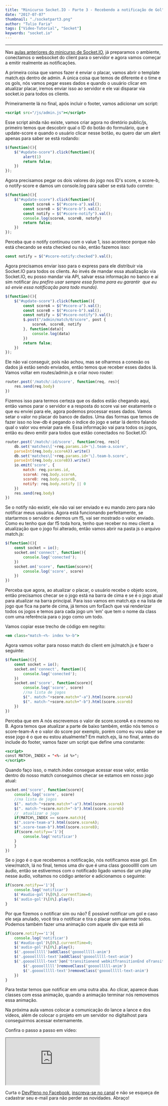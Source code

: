 ```yaml
---
title: "Minicurso Socket.IO - Parte 3 - Recebendo a notificação de Gol"
date: "2017-07-07"
thumbnail: "./socketpart3.png"
author: "Tulio Faria"
tags: ["Video-Tutorial", "Socket"]
keywords: "socket.io"
---
```


---
Nas [aulas anteriores do minicurso de Socket.IO](https://www.devpleno.com/minicurso-socket-io-parte-2/), já preparamos o ambiente, conectamos o websocket do client para o servidor e agora vamos começar a emitir realmente as notificações. 

A primeira coisa que vamos fazer é enviar o placar, vamos abrir o template match.ejs dentro de admin. A única coisa que temos de diferente é o time e os gols, nós vamos pegar esses dados e quando o usuário clicar em atualizar placar, iremos enviar isso ao servidor e ele vai disparar via socket.io para todos os clients. 

Primeiramente lá no final, após incluir o footer, vamos adicionar um script:

```jsx {numberLines: true}
<script src="/js/admin.js"></script>
```

Esse script ainda não existe, vamos criar agora no diretório public/js, primeiro temos que descobrir qual o ID do botão do formulário, que é update-score e quando o usuário clicar nesse botão, eu quero dar um alert apenas para saber se está rodando:

```jsx {numberLines: true}
$(function)(){
    $("#update-score").click(function(){
        alert(1)
        return false;
    })
});
```

Agora precisamos pegar os dois valores do jogo nos ID's score, e score-b, o notify-score e damos um console.log para saber se está tudo correto:

```jsx {numberLines: true}
$(function)(){
    $("#update-score").click(function(){
        const scoreA = $("#score-a").val();
        const scoreB = $("#score-b").val();
        const notify = $("#score-notify").val();
        console.log(scoreA, scoreB, notofy)
        return false;
    })
});
```

Perceba que o notify continuou com o value 1, isso acontece porque não está checando se esta checked ou não, então fazemos isso:

```jsx {numberLines: true}
const notify = $("#score-notify:checked").val();
```

Agora precisamos enviar isso para o express para ele distribuir via Socket.IO para todos os clients. Ao invés de mandar essa atualização via Socket.IO, eu posso mandar via API, salvar essa informação no banco e aí sim notificar _(eu prefiro usar sempre essa forma para eu garantir  que eu só envie essa notificação para todo mundo)._

```jsx {numberLines: true}
$(function)(){
    $("#update-score").click(function(){
        const scoreA = $("#score-a").val();
        const scoreB = $("#score-b").val();
        const notify = $("#score-notify").val();
        $.post("/admin/match/0/score", post {
            scoreA, scoreB, notify
        }, function(data){
            console.log(data)
        })
        return false;
    })
});
```

Ele não vai conseguir, pois não achou, mas se olharmos a conexão os dados já estão sendo enviados, então temos que receber esses dados lá. Vamos voltar em routes/admin.js e criar novo router:

```jsx {numberLines: true}
router.post('/match/:id/score', function(req, res){
    res.send(req.body)
})
```

Fizemos isso para termos certeza que os dados estão chegando aqui, então vamos parar o servidor e a resposta do score vai ser exatamente o que eu enviei para ele, agora podemos processar esses dados. Vamos setar o valor no placar do banco de dados. Uma das formas que temos de fazer isso no low-db é pegando o índice do jogo e setar lá dentro falando qual o valor vou enviar para ele. Essa informação vai para todos os jogos, então eu devo emitir para todos que estão conectados no Socket.IO:

```jsx {numberLines: true}
router.post('/match/:id/score', function(req, res){
    db.set('matches\['+req.params.id+'\].team-a.score',
    parseInt(req.body.scoreA)).write()
    db.set('matches\['+req.params.id+'\].team-b.score',
    parseInt(req.body.scoreB)).write()
    io.emit('score', {
        match: req.params.id,
        scoreA: req.body.scoreA,
        scoreB: req.body.scoreB,
        notify: req.body.notify || 0
    })
    res.send(req.body)
})
```

Se o notify não existir, ele não vai ser enviado e eu mando zero para não notificar meus usuários. Agora está funcionando perfeitamente, se startarmos o servidor e dermos um f5, vai ser mostrado o valor enviado. Como eu tenho que dar f5 toda hora, tenho que receber no meu client a atualização que o jogo foi alterado, então vamos abrir na pasta js o arquivo match.js:

```jsx {numberLines: true}
$(function)(){
    const socket = io();
    socket.on('connect', function(){
        console.log('conected');
    })
    socket.on('score', function(score){
        console.log('score', score)
    })
})
```

Perceba que agora, ao atualizar o placar, o usuário recebe o objeto score, então precisamos checar se o jogo está na barra de cima e se é o jogo atual para atualizar na barra principal. Para isso vamos em match.ejs e na lista de jogo que fica na parte de cima, já temos um forEach que vai renderizar todos os jogos e temos para cada jogo um 'em' que tem o nome da class com uma referência para o jogo como um todo. 

Vamos copiar esse trecho de código em negrito:

```jsx {numberLines: true}
<em class="match-<%- index %>-b">
```

Agora vamos voltar para nosso match do client em js/match.js e fazer o seguinte:

```jsx {numberLines: true}
$(function)(){
    const socket = io();
    socket.on('connect', function(){
        console.log('conected');
    })
    socket.on('score', function(score){
        console.log('score', score)
        //na lista de jogos
        $(". match-"+score.match+"-a").html(score.scoreA)
        $(". match-"+score.match+"-b").html(score.scoreb)
    })
})
```

Perceba que em A nós escrevemos o valor de score.scoreA e o mesmo no B. Agora temos que atualizar a parte de baixo também, então nós temos o score-team-A e o valor do score por exemplo, porém como eu vou saber se esse jogo é o que eu estou atualmente? Em match.ejs, lá no final, antes do include do footer, vamos fazer um script que define uma constante:

```jsx {numberLines: true}
<script>
const MATCH\_INDEX = "<%- id %>";
</script>
```

Quando faço isso, o match.index consegue acessar esse valor, então dentro do nosso match conseguimos checar se estamos em nosso jogo atual:

```jsx {numberLines: true}
socket.on('score', function(score){
    console.log('score', score)
    //na lista de jogos
    $(". match-"+score.match+"-a").html(score.scoreA)
    $(". match-"+score.match+"-b").html(score.scoreb)
    //  atualizar o jogo
    if(MATCH\_INDEX == score.match){
    $(".score-team-a").html(score.scoreA);
    $(".score-team-b").html(score.scoreB);
    if(score.notify=='1'){
        console.log('notificar')
    }
    }
})
```

Se o jogo é o que recebemos a notificação, nós notificamos esse gol. Em view/match, lá no final, temos uma div que é uma class goooolllll com um áudio, então se estivermos com o notificado ligado vamos dar um play nesse áudio, voltamos no código anterior e adicionamos o seguinte:

```jsx {numberLines: true}
if(score.notify=='1'){
    console.log('notificar')
    $('#audio-gol')\[0\].currentTime=0;
    $('audio-gol')\[0\].play();
}
```

Por que fizemos o notificar sim ou não? É possível notificar um gol e caso ele seja anulado, você tira o notificar e tira o placar sem alarmar todos. Podemos também fazer uma animação com aquele div que está ali

```jsx {numberLines: true}
if(score.notify=='1'){
    console.log('notificar')
    $('#audio-gol')\[0\].currentTime=0;
    $('audio-gol')\[0\].play();
    $('.goooolllll')addClass('goooolllll-anim')
    $('.goooolllll-text')addClass('goooolllll-text-anim')
    $('.goooolllll-text')on('transitionend webkitTransitionEnd oTransitionEnd', function(){
        $('.goooolllll')removeClass('goooolllll-anim')
        $('.goooolllll-text')removeClass('goooolllll-text-anim')
    })
}
```

Para testar temos que notificar em uma outra aba. Ao clicar, aparece duas classes com essa animação, quando a animação terminar nós removemos essa animação. 

Na próxima aula vamos colocar a comunicação do lance a lance e dos vídeos, além de colocar o projeto em um servidor no digitalhost para conseguirmos acessar externamente. 

Confira o passo a passo em vídeo: 

<div class="embed-responsive embed-responsive-16by9 mb-4">
  <iframe class="embed-responsive-item" src="https://www.youtube.com/embed/ZJqDWCfxrVw" allowfullscreen></iframe>
</div>

Curta o [DevPleno no Facebook](https://www.facebook.com/devpleno), [inscreva-se no canal](https://www.youtube.com/devplenocom) e não se esqueça de cadastrar seu e-mail para não perder as novidades. Abraço!